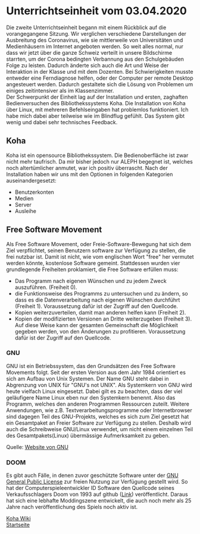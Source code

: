 # Unterrichtseinheit vom 03.04.2020

Die zweite Unterrichtseinheit begann mit einem Rückblick auf die vorangegangene Sitzung. Wir verglichen verschiedene Darstellungen der Ausbreitung des Coronavirus, wie sie mittlerweile von Universitäten und Medienhäusern im Internet angeboten werden. So weit alles normal, nur dass wir jetzt über die ganze Schweiz verteilt in unsere Bildschirme starrten, um der Corona bedingten Verbannung aus den Schulgebäuden Folge zu leisten. Dadurch änderte sich auch die Art und Weise der Interaktion in der Klasse und mit dem Dozenten. Bei Schwierigkeiten musste entweder eine Ferndiagnose helfen, oder der Computer per remote Desktop angesteuert werden. Dadurch gestaltete sich die Lösung von Problemen um einiges zeitintensiver als im Klassenzimmer.  
Der Schwerpunkt der Einheit lag auf der Installation und ersten, zaghaften Bedienversuchen des Bibliothekssystems Koha. Die Installation von Koha über Linux, mit mehreren Befehlseingaben hat problemlos funktioniert. Ich habe mich dabei aber teilweise wie im Blindflug gefühlt. Das System gibt wenig und dabei sehr technisches Feedback.

## Koha

Koha ist ein opensource Bibliothekssystem. Die Bedienoberfläche ist zwar nicht mehr taufrisch. Da mir bisher jedoch nur ALEPH begegnet ist, welches noch altertümlicher anmutet, war ich positiv überrascht. Nach der Installation haben wir uns mit den Optionen in folgenden Kategorien auseinandergesetzt:
* Benutzerkonten
* Medien
* Server
* Ausleihe

## Free Software Movement
Als Free Software Movement, oder Freie-Software-Bewegung hat sich dem Ziel verpflichtet, seinen Benutzern software zur Verfügung zu stellen, die frei nutzbar ist. Damit ist nicht, wie vom englischen Wort "free" her vermutet werden könnte, kostenlose Software gemeint. Stattdessen wurden vier grundlegende Freiheiten proklamiert, die Free Software erfüllen muss:
* Das Programm nach eigenen Wünschen und zu jedem Zweck auszuführen. (Freiheit 0).
* die Funktionsweise des Programms zu untersuchen und zu ändern, so dass es die Datenverarbeitung nach eigenen Wünschen durchführt (Freiheit 1). Voraussetzung dafür ist der Zugriff auf den Quellcode.
* Kopien weiterzuverteilen, damit man anderen helfen kann (Freiheit 2).
* Kopien der modifizierten Versionen an Dritte weiterzugeben (Freiheit 3). Auf diese Weise kann der gesamten Gemeinschaft die Möglichkeit gegeben werden, von den Änderungen zu profitieren. Voraussetzung dafür ist der Zugriff auf den Quellcode.  

### GNU
GNU ist ein Betriebssystem, das den Grundsätzen des Free Software Movements folgt. Seit der ersten Version aus dem Jahr 1984 orientiert es sich am Aufbau von Unix Systemen. Der Name GNU steht dabei in Abgrenzung von UNIX für "GNU's not UNIX". Als Systemkern von GNU wird heute vielfach Linux eingesetzt. Dabei gilt es zu beachten, dass der viel geläufigere Name Linux eben nur den Systemkern benennt. Also das Programm, welches den anderen Programmen Ressourcen zuteilt. Weitere Anwendungen, wie z.B. Textverarbeitungsprogramme oder Internetbrowser sind dagegen Teil des GNU-Projekts, welches es sich zum Ziel gesetzt hat ein Gesamtpaket an Freier Software zur Verfügung zu stellen. Deshalb wird auch die Schreibweise GNU/Linux verwendet, um nicht einem einzelnen Teil des Gesamtpakets(Linux) übermässige Aufmerksamkeit zu geben.  

Quelle: [Website von GNU](https://www.gnu.org/)  

### DOOM
Es gibt auch Fälle, in denen zuvor geschützte Software unter der [GNU General Public License](https://www.gnu.org/licenses/licenses.de.html#GPL) zur freien Nutzung zur Verfügung gestellt wird. So hat der Computerspieleentwickler ID Software den Quellcode seines Verkaufsschlagers Doom von 1993 auf github ([Link](https://github.com/id-Software/DOOM)) veröffentlicht. Daraus hat sich eine lebhafte Moddingszene entwickelt, die auch noch mehr als 25 Jahre nach veröffentlichung des Spiels noch aktiv ist.  


[Koha Wiki](https://wiki.koha-community.org/wiki/Main_Page)  
[Startseite](https://michaelmathys.github.io/BAIN/Lerntagebuch)
